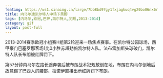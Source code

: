 ```yaml
---
featimg: https://ws1.sinaimg.cn/large/7bb8bd97gy1fxjagkuq4vg20bo06nx6r.gif
title: 内马尔遭凯尔特人中场下黑脚
tags: [内马尔,欧冠,巴萨,凯尔特人,犯规,2013-2014]
category: gif
layout: post-full   
---
```


2013-2014赛季欧冠小组赛H组第2轮迎来一场焦点赛事。在凯尔特公园球场，西甲豪门巴塞罗那客场1比0小胜苏超劲旅凯尔特人队。法布雷加斯头球破门，凯尔特人队长布朗被红牌罚下。

第57分钟内马尔左路长途奔袭后被布朗战术犯规放倒在地，布朗在内马尔倒地后故意踢了巴西人的腰部，拉诺伊直接出示红牌罚下布朗。